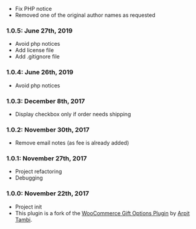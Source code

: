 * Fix PHP notice
* Removed one of the original author names as requested

### 1.0.5: June 27th, 2019
* Avoid php notices
* Add license file
* Add .gitignore file

### 1.0.4: June 26th, 2019
* Avoid php notices

### 1.0.3: December 8th, 2017
* Display checkbox only if order needs shipping

### 1.0.2: November 30th, 2017
* Remove email notes (as fee is already added)

### 1.0.1: November 27th, 2017
* Project refactoring
* Debugging

### 1.0.0: November 22th, 2017
* Project init
* This plugin is a fork of the [WooCommerce Gift Options Plugin](https://de.wordpress.org/plugins/woocommerce-gift-options/) by [Arpit Tambi](https://profiles.wordpress.org/aheadzen/).
